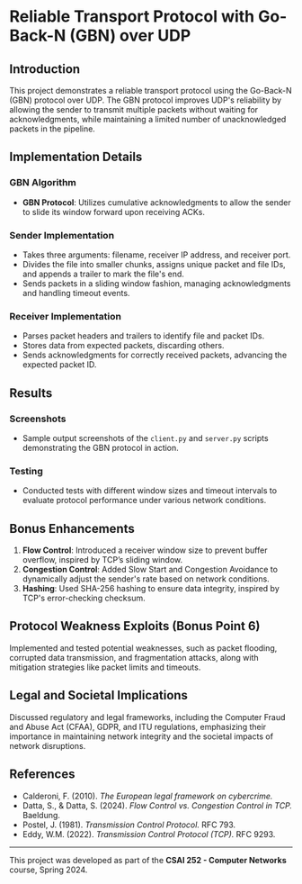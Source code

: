 # Reliable Transport Protocol with Go-Back-N (GBN) over UDP

## Introduction
This project demonstrates a reliable transport protocol using the Go-Back-N (GBN) protocol over UDP. The GBN protocol improves UDP's reliability by allowing the sender to transmit multiple packets without waiting for acknowledgments, while maintaining a limited number of unacknowledged packets in the pipeline.

## Implementation Details

### GBN Algorithm
- **GBN Protocol**: Utilizes cumulative acknowledgments to allow the sender to slide its window forward upon receiving ACKs.
  
### Sender Implementation
- Takes three arguments: filename, receiver IP address, and receiver port.
- Divides the file into smaller chunks, assigns unique packet and file IDs, and appends a trailer to mark the file's end.
- Sends packets in a sliding window fashion, managing acknowledgments and handling timeout events.

### Receiver Implementation
- Parses packet headers and trailers to identify file and packet IDs.
- Stores data from expected packets, discarding others.
- Sends acknowledgments for correctly received packets, advancing the expected packet ID.

## Results
### Screenshots
- Sample output screenshots of the `client.py` and `server.py` scripts demonstrating the GBN protocol in action.

### Testing
- Conducted tests with different window sizes and timeout intervals to evaluate protocol performance under various network conditions.

## Bonus Enhancements

1. **Flow Control**: Introduced a receiver window size to prevent buffer overflow, inspired by TCP’s sliding window.
2. **Congestion Control**: Added Slow Start and Congestion Avoidance to dynamically adjust the sender's rate based on network conditions.
3. **Hashing**: Used SHA-256 hashing to ensure data integrity, inspired by TCP's error-checking checksum.

## Protocol Weakness Exploits (Bonus Point 6)
Implemented and tested potential weaknesses, such as packet flooding, corrupted data transmission, and fragmentation attacks, along with mitigation strategies like packet limits and timeouts.

## Legal and Societal Implications
Discussed regulatory and legal frameworks, including the Computer Fraud and Abuse Act (CFAA), GDPR, and ITU regulations, emphasizing their importance in maintaining network integrity and the societal impacts of network disruptions.

## References
- Calderoni, F. (2010). *The European legal framework on cybercrime.*
- Datta, S., & Datta, S. (2024). *Flow Control vs. Congestion Control in TCP.* Baeldung.
- Postel, J. (1981). *Transmission Control Protocol.* RFC 793.
- Eddy, W.M. (2022). *Transmission Control Protocol (TCP).* RFC 9293.

---
This project was developed as part of the **CSAI 252 - Computer Networks** course, Spring 2024.
